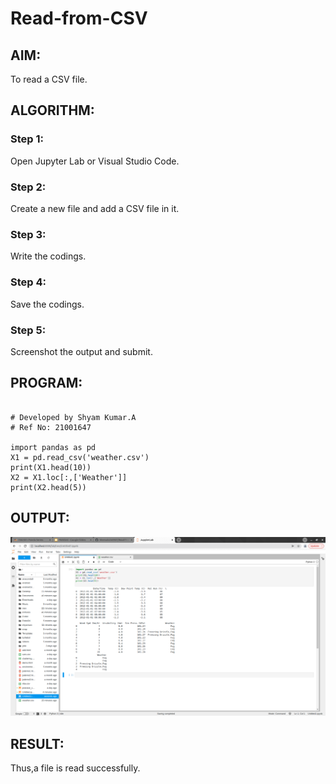 # Read-from-CSV

## AIM:
To read a CSV file.

## ALGORITHM:
### Step 1: 
Open Jupyter Lab or Visual Studio Code.
### Step 2:
Create a new file and add a CSV file in it.
### Step 3:
Write the codings.
### Step 4:
Save the codings.
### Step 5:
Screenshot the output and submit.

## PROGRAM:
~~~

# Developed by Shyam Kumar.A
# Ref No: 21001647

import pandas as pd
X1 = pd.read_csv('weather.csv')
print(X1.head(10))
X2 = X1.loc[:,['Weather']]
print(X2.head(5))

~~~

## OUTPUT:
![out](scr.png)

## RESULT:
Thus,a file is read successfully.
